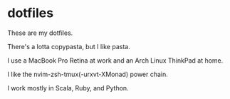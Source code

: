 dotfiles
========

These are my dotfiles.

There's a lotta copypasta, but I like pasta.

I use a MacBook Pro Retina at work and an Arch Linux ThinkPad at home.

I like the nvim-zsh-tmux(-urxvt-XMonad) power chain.

I work mostly in Scala, Ruby, and Python.
